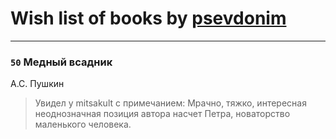 # Wish list of books by [psevdonim](https://my.mail.ru/mail/psevdonim)
---

### `50` Медный всадник
А.С. Пушкин
> Увидел у mitsakult с примечанием: Мрачно, тяжко, интересная неоднозначная позиция автора насчет Петра, новаторство маленького человека.

